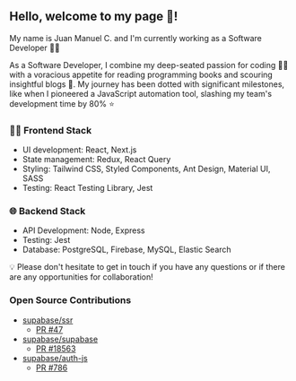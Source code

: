 ## Hello, welcome to my page 👨‍!

My name is Juan Manuel C. and I'm currently working as a Software Developer 👨‍💻

As a Software Developer, I combine my deep-seated passion for coding 👨‍💻 with a voracious appetite for reading programming books and scouring insightful blogs 📘. My journey has been dotted with significant milestones, like when I pioneered a JavaScript automation tool, slashing my team's development time by 80% ⭐️

### 🧑‍🎨 Frontend Stack
- UI development: React, Next.js
- State management: Redux, React Query
- Styling: Tailwind CSS, Styled Components, Ant Design, Material UI, SASS
- Testing: React Testing Library, Jest

### 🌐 Backend Stack
- API Development: Node, Express
- Testing: Jest
- Database: PostgreSQL, Firebase, MySQL, Elastic Search

💡 Please don't hesitate to get in touch if you have any questions or if there are any opportunities for collaboration!

### Open Source Contributions
- [supabase/ssr](https://github.com/supabase/ssr)
    - [PR #47](https://github.com/supabase/ssr/pull/47)
- [supabase/supabase](https://github.com/supabase/supabase)
    - [PR #18563](https://github.com/supabase/supabase/pull/18563)
- [supabase/auth-js](https://github.com/supabase/auth-js)
    - [PR #786](https://github.com/supabase/auth-js/pull/786)
